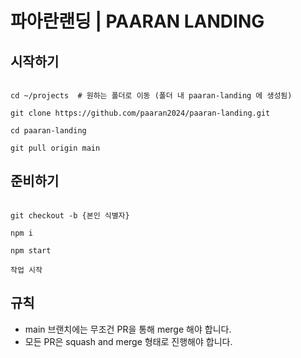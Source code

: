 # 파아란랜딩 | PAARAN LANDING

## 시작하기

```

cd ~/projects  # 원하는 폴더로 이동 (폴더 내 paaran-landing 에 생성됨)

git clone https://github.com/paaran2024/paaran-landing.git

cd paaran-landing

git pull origin main

```

## 준비하기

```

git checkout -b {본인 식별자}

npm i

npm start

작업 시작

```

## 규칙

- main 브랜치에는 무조건 PR을 통해 merge 해야 합니다.
- 모든 PR은 squash and merge 형태로 진행해야 합니다.
